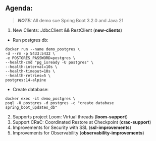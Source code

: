 ## Agenda:

> **_NOTE:_**  All demo sue Spring Boot 3.2.0 and Java 21
1. New Clients: JdbcClient && RestClient (**new-clients**)

* Run postgres db:
```shell
docker run --name demo_postgres \
-d --rm -p 5433:5432 \
-e POSTGRES_PASSWORD=postgres \
--health-cmd "pg_isready -U postgres" \
--health-interval=10s \
--health-timeout=10s \
--health-retries=5 \
postgres:14-alpine
```

* Create database:
```shell
docker exec -it demo_postgres \
psql -U postgres -d postgres -c "create database spring_boot_updates_db"
```

2. Supports project Loom: Virtual threads (**loom-support**)
3. Support CRaC: Coordinated Restore at Checkpoint (**crac-support**)
4. Improvements for Security with SSL (**ssl-improvements**)
5. Improvements for Observability (**observability-improvements**)